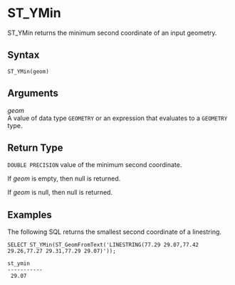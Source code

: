 # ST\_YMin<a name="ST_YMin-function"></a>

ST\_YMin returns the minimum second coordinate of an input geometry\. 

## Syntax<a name="ST_YMin-function-syntax"></a>

```
ST_YMin(geom)
```

## Arguments<a name="ST_YMin-function-arguments"></a>

 *geom*   
A value of data type `GEOMETRY` or an expression that evaluates to a `GEOMETRY` type\. 

## Return Type<a name="ST_YMin-function-return"></a>

`DOUBLE PRECISION` value of the minimum second coordinate\. 

If *geom* is empty, then null is returned\. 

If *geom* is null, then null is returned\. 

## Examples<a name="ST_YMin-function-examples"></a>

The following SQL returns the smallest second coordinate of a linestring\. 

```
SELECT ST_YMin(ST_GeomFromText('LINESTRING(77.29 29.07,77.42 29.26,77.27 29.31,77.29 29.07)'));
```

```
st_ymin
-----------
 29.07
```
